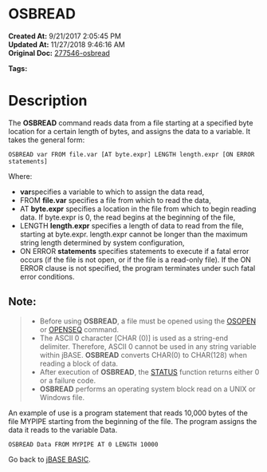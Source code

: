 # OSBREAD

**Created At:** 9/21/2017 2:05:45 PM  
**Updated At:** 11/27/2018 9:46:16 AM  
**Original Doc:** [277546-osbread](https://docs.jbase.com/36868-jbase-basic/277546-osbread)  

**Tags:**
<badge text='file handling' vertical='middle' />

# Description

The **OSBREAD** command reads data from a file starting at a specified byte location for a certain length of bytes, and assigns the data to a variable. It takes the general form:

```
OSBREAD var FROM file.var [AT byte.expr] LENGTH length.expr [ON ERROR statements]
```

Where:

- **var**specifies a variable to which to assign the data read,
- FROM **file.var** specifies a file from which to read the data,
- AT **byte.expr** specifies a location in the file from which to begin reading data. If byte.expr is 0, the read begins at the beginning of the file,
- LENGTH **length.expr** specifies a length of data to read from the file, starting at byte.expr. length.expr cannot be longer than the maximum string length determined by system configuration,
- ON ERROR **statements** specifies statements to execute if a fatal error occurs (if the file is not open, or if the file is a read-only file). If the ON ERROR clause is not specified, the program terminates under such fatal error conditions.


## Note: 


> - Before using **OSBREAD**, a file must be opened using the [OSOPEN](277623-osopen) or [OPENSEQ](277543-openseq) command.
> - The ASCII 0 character [CHAR (0)] is used as a string-end delimiter. Therefore, ASCII 0 cannot be used in any string variable within jBASE. **OSBREAD** converts CHAR(0) to CHAR(128) when reading a block of data.
> - After execution of **OSBREAD**, the [STATUS](278661-status-function) function returns either 0 or a failure code.
> - **OSBREAD** performs an operating system block read on a UNIX or Windows file.


An example of use is a program statement that reads 10,000 bytes of the file MYPIPE starting from the beginning of the file. The program assigns the data it reads to the variable Data.

```
OSBREAD Data FROM MYPIPE AT 0 LENGTH 10000
```



Go back to [jBASE BASIC](263498-jbase-basic).


